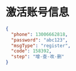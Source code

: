 # 激活账号信息

```JSON
{
  "phone": 13006662818,
  "password": "abc123",
  "msgType": "register",
  "code": 158392,
  "step": "增-查-改-删"
}
```
